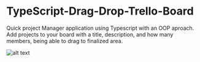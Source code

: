 # TypeScript-Drag-Drop-Trello-Board

Quick project Manager application using Typescript with an OOP aproach.
Add projects to your board with a title, description, and how many members, being able to drag to finalized area.

![alt text](https://github.com/e-rojas/TypeScript-Drag-Drop-Trello-Board/blob/master/images/projectM.gif)
